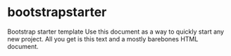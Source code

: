 # bootstrapstarter
Bootstrap starter template
Use this document as a way to quickly start any new project.
All you get is this text and a mostly barebones HTML document.

